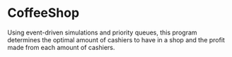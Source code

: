 # CoffeeShop
 Using event-driven simulations and priority queues, this program determines the optimal amount of cashiers to have in a shop and the profit made from each amount of cashiers.
